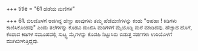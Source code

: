 +++
title = "61 ಹೆಡೆಯ ಮಣಿಗಳ"

+++
61. ಬಿಲದೊಳಗೆ ಅಡಗಿದ್ದ ಹೆಣ್ಣು ಹಾವುಗಳು ತಮ್ಮ ಹೆಡೆಮಣಿಗಳನ್ನು ಕಂಡು "ಅಹಹಾ ! ಕಿಡಿಗಳು ಕಾಣಿಸಿಕೊಂಡವು" ಎಂದು ತಲೆಗಳನ್ನು ಕೊಡವಿ ದುಃಖಿಸಿ ಮರಿಗಳಿಗೆ ಮೈಯೊಡ್ಡಿ ಮರೆ ಮಾಡಿದವು. ಹೆಚ್ಚಾದ ಹೊಗೆ, ಕೆಂಪಾದ ಕಿಡಿಗಳ ಸಮೂಹದಲ್ಲಿ  ಸುಟ್ಟ್ಟ  ಮೈಗಳನ್ನು ಕೊಡಹಿ ನಿಟ್ಟುಸಿರು ಬಿಡುತ್ತ ಸರ್ಪಗಳು ಉರಿಯೊಳಗೆ ಮುಗಿಬೀಳುತ್ತಿದ್ದವು.